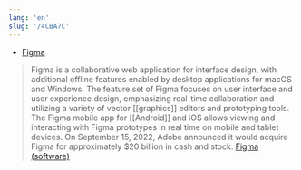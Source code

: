```yaml
---
lang: 'en'
slug: '/4CBA7C'
---
```


- [Figma](https://www.figma.com/)

> Figma is a collaborative web application for interface design, with additional offline features enabled by desktop applications for macOS and Windows. The feature set of Figma focuses on user interface and user experience design, emphasizing real-time collaboration and utilizing a variety of vector [[graphics]] editors and prototyping tools. The Figma mobile app for [[Android]] and iOS allows viewing and interacting with Figma prototypes in real time on mobile and tablet devices. On September 15, 2022, Adobe announced it would acquire Figma for approximately $20 billion in cash and stock. [Figma (software)](<https://en.wikipedia.org/wiki/Figma_(software)>)
